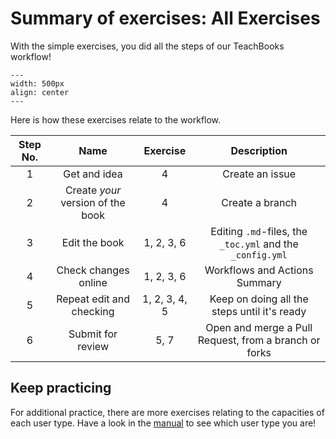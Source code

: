 # Summary of exercises: All Exercises

With the simple exercises, you did all the steps of our TeachBooks workflow!

```{figure} https://github.com/TeachBooks/logos_and_visualisations/blob/main/TB_flowchart/TeachBooks_flowchart.svg?raw=true
---
width: 500px
align: center
---
```

Here is how these exercises relate to the workflow.

| Step No. | Name | Exercise | Description |
| :---: | :---: | :---: | :---: |
| 1 | Get and idea | 4 | Create an issue |
| 2 | Create _your_ version of the book | 4 | Create a branch |
| 3 | Edit the book | 1, 2, 3, 6| Editing `.md`-files, the `_toc.yml` and the `_config.yml` |
| 4 | Check changes online | 1, 2, 3, 6| Workflows and Actions Summary |
| 5 | Repeat edit and checking | 1, 2, 3, 4, 5 | Keep on doing all the steps until it's ready|
| 6 | Submit for review | 5, 7 | Open and merge a Pull Request, from a branch or forks |

## Keep practicing

For additional practice, there are more exercises relating to the capacities of each user type. 
Have a look in the [manual](https://teachbooks.io/manual/installation-and-setup/user_types.html) to see which user type you are!
